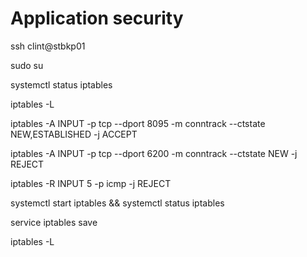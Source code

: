 # Application security

ssh clint@stbkp01

sudo su

systemctl status iptables

iptables -L

iptables -A INPUT -p tcp --dport 8095 -m conntrack --ctstate NEW,ESTABLISHED -j ACCEPT

iptables -A INPUT -p tcp --dport 6200 -m conntrack --ctstate NEW -j REJECT

iptables -R INPUT 5 -p icmp -j REJECT

systemctl start iptables && systemctl status iptables

service iptables save

iptables -L

